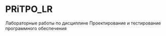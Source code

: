 # PRiTPO_LR
Лабораторные работы по дисциплине Проектирование и тестирование программного обеспечения
